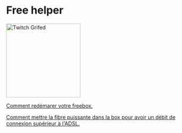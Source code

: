 # Free helper

<a href="https://www.free.fr/freebox/" rel="nofollow"><img align="center" src="https://img.phonandroid.com/2021/01/forfait-Free-Mobile-60-Go.jpg" alt="Twitch Grifed" height="200" data-canonical-src="https://img.phonandroid.com/2021/01/forfait-Free-Mobile-60-Go.jpg" style="max-width: 100%;"></a>

[Comment redémarer votre freebox.](https://www.youtube.com/watch?v=5KHLI13Trsw)


[Comment mettre la fibre puissante dans la box pour avoir un débit de connexion supérieur à l'ADSL.](https://www.youtube.com/watch?v=7wJ-A4VUuLs)




